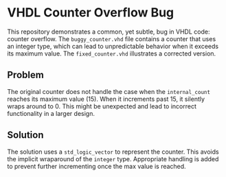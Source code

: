# VHDL Counter Overflow Bug

This repository demonstrates a common, yet subtle, bug in VHDL code: counter overflow.  The `buggy_counter.vhd` file contains a counter that uses an integer type, which can lead to unpredictable behavior when it exceeds its maximum value. The `fixed_counter.vhd` illustrates a corrected version.

## Problem

The original counter does not handle the case when the `internal_count` reaches its maximum value (15). When it increments past 15, it silently wraps around to 0. This might be unexpected and lead to incorrect functionality in a larger design.

## Solution

The solution uses a `std_logic_vector` to represent the counter.  This avoids the implicit wraparound of the `integer` type.  Appropriate handling is added to prevent further incrementing once the max value is reached.